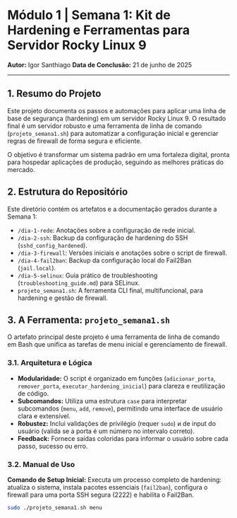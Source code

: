 # Módulo 1 | Semana 1: Kit de Hardening e Ferramentas para Servidor Rocky Linux 9

**Autor:** Igor Santhiago
**Data de Conclusão:** 21 de junho de 2025

---

## 1. Resumo do Projeto

Este projeto documenta os passos e automações para aplicar uma linha de base de segurança (hardening) em um servidor Rocky Linux 9. O resultado final é um servidor robusto e uma ferramenta de linha de comando (`projeto_semana1.sh`) para automatizar a configuração inicial e gerenciar regras de firewall de forma segura e eficiente.

O objetivo é transformar um sistema padrão em uma fortaleza digital, pronta para hospedar aplicações de produção, seguindo as melhores práticas do mercado.

## 2. Estrutura do Repositório

Este diretório contém os artefatos e a documentação gerados durante a Semana 1:

-   `/dia-1-rede`: Anotações sobre a configuração de rede inicial.
-   `/dia-2-ssh`: Backup da configuração de hardening do SSH (`sshd_config_hardened`).
-   `/dia-3-firewall`: Versões iniciais e anotações sobre o script de firewall.
-   `/dia-4-fail2ban`: Backup da configuração local do Fail2Ban (`jail.local`).
-   `/dia-5-selinux`: Guia prático de troubleshooting (`troubleshooting_guide.md`) para SELinux.
-   `projeto_semana1.sh`: A ferramenta CLI final, multifuncional, para hardening e gestão de firewall.

## 3. A Ferramenta: `projeto_semana1.sh`

O artefato principal deste projeto é uma ferramenta de linha de comando em Bash que unifica as tarefas de menu inicial e gerenciamento de firewall.

### 3.1. Arquitetura e Lógica

-   **Modularidade:** O script é organizado em funções (`adicionar_porta`, `remover_porta`, `executar_hardening_inicial`) para clareza e reutilização de código.
-   **Subcomandos:** Utiliza uma estrutura `case` para interpretar subcomandos (`menu`, `add`, `remove`), permitindo uma interface de usuário clara e extensível.
-   **Robustez:** Inclui validações de privilégio (requer `sudo`) и de input do usuário (valida se a porta é um número no intervalo correto).
-   **Feedback:** Fornece saídas coloridas para informar o usuário sobre cada passo, sucesso ou erro.

### 3.2. Manual de Uso

**Comando de Setup Inicial:**
Executa um processo completo de hardening: atualiza o sistema, instala pacotes essenciais (`fail2ban`), configura o firewall para uma porta SSH segura (2222) e habilita o Fail2Ban.
```bash
sudo ./projeto_semana1.sh menu
